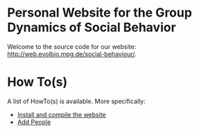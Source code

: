 # Personal Website for the Group Dynamics of Social Behavior

Welcome to the source code for our website:
http://web.evolbio.mpg.de/social-behaviour/.

# How To(s)

A list of HowTo(s) is available. More specifically:

- [Install and compile the website](HowTos/Installation.md)
- [Add People](HowTos/AddPeople.md)


<!-- ## How to add posts

`_posts/articles/`


## How to alter the home page

In case that a new position is open in the group you might want to include
something in the home page. This is done by altering the `index.md` file
at the root of the repository.

1) Branch
2) Open the file in your editor. The file should currently look lik
3) Edit. Commit. Push. Merge.


## How to add publication -->